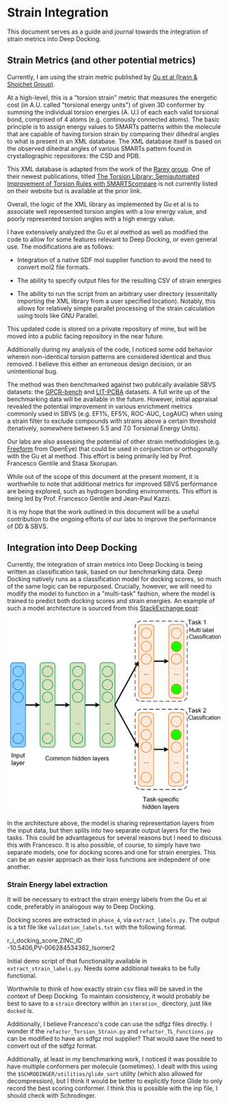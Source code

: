 # Strain Integration 

This document serves as a guide and journal towards the integration of strain metrics into Deep Docking. 

## Strain Metrics (and other potential metrics)

Currently, I am using the strain metric published by [Gu et al (Irwin & Shoichet Group)](https://pubs.acs.org/doi/10.1021/acs.jcim.1c00368). 

At a high-level, this is a "torsion strain" metric that measures the energetic cost (in A.U. called "torsional energy units") of given 3D conformer by summing the individual torsion energies (A. U.) of each each valid torsional bond, comprised of 4 atoms (e.g. continously connected atoms). The basic principle is to assign energy values to SMARTs patterns within the molecule that are capable of having torsion strain by comparing their dihedral angles to what is present in an XML database. The XML database itself is based on the observed dihedral angles of various SMARTs pattern found in crystallographic repositores: the CSD and PDB.

This XML database is adapted from the work of the [Rarey group](https://www.zbh.uni-hamburg.de/en/forschung/amd/datasets/torsion-library.html). One of their newest publications, titled [The Torsion Library: Semiautomated Improvement of Torsion Rules with SMARTScompare](https://pubs.acs.org/doi/full/10.1021/acs.jcim.2c00043) is not currently listed on their website but is available at the prior link.

Overall, the logic of the XML library as implemented by Gu et al is to associate well represented torsion angles with a low energy value, and poorly represented torsion angles with a high energy value. 

I have extensively analyzed the Gu et al method as well as modified the code to allow for some features relevant to Deep Docking, or even general use. The modifications are as follows:

* Integration of a native SDF mol supplier function to avoid the need to convert mol2 file formats. 

* The ability to specify output files for the resulting CSV of strain energies

* The ability to run the script from an arbitrary user directory (essenitally importing the XML library from a user specified location). Notably, this allows for relatively simple parallel processing of the strain calculation using tools like GNU Parallel. 

This updated code is stored on a private repository of mine, but will be moved into a public facing repository in the near future. 

Additionally during my analysis of the code, I noticed some odd behavior wherein non-identical torsion patterns are considered identical and thus removed. I believe this either an erroneous design decision, or an unintentional bug. 

The method was then benchmarked against two publically available SBVS datasets: the [GPCR-bench](https://pubs.acs.org/doi/full/10.1021/acs.jcim.5b00660) and [LIT-PCBA](https://pubs.acs.org/doi/10.1021/acs.jcim.0c00155) datasets. A full write up of the benchmarking data will be available in the future. However, initial appraisal revealed the potential improvement in various enrichment metrics commonly used in SBVS (e.g. EF1%, EF5%, ROC-AUC, LogAUC) when using a strain filter to exclude compounds with strains above a certain threshold (tenatively, somewhere between 5.5 and 7.0 Torsional Energy Units). 

Our labs are also assessing the potential of other strain methodologies (e.g. [Freeform](https://docs.eyesopen.com/applications/szybki/theory/freeform_theory.html) from OpenEye) that could be used in conjunction or orthogonally with the Gu et al method. This effort is being primarily led by Prof. Francesco Gentile and Stasa Skorupan. 

While out of the scope of this document at the present moment, it is worthwhile to note that additional metrics for improved SBVS performance are being explored, such as hydrogen bonding environments. This effort is being led by Prof. Francesco Gentile and Jean-Paul Kazzi. 

It is my hope that the work outlined in this document will be a useful contribution to the ongoing efforts of our labs to improve the performance of DD & SBVS. 

## Integration into Deep Docking

Currently, the integration of strain metrics into Deep Docking is being written as classification task, based on our benchmarking data. Deep Docking natively runs as a classification model for docking scores, so much of the same logic can be repurposed. Crucially, however, we will need to modify the model to function in a "multi-task" fashion, where the model is trained to predict both docking scores and strain energies. An example of such a model architecture is sourced from this [StackExchange post](https://ai.stackexchange.com/questions/34785/what-is-the-difference-between-multi-label-and-multi-task-classification):

![Multi-Task Model Architecture](.StrainIntegrationImages/Multitask_classification_stackexchange.png)

In the architecture above, the model is sharing representation layers from the input data, but then splits into two separate output layers for the two tasks. This could be advantageous for several reasons but I need to discuss this with Francesco. It is also possible, of course, to simply have two separate models, one for docking scores and one for strain energies. This can be an easier approach as their loss functions are indepndent of one another. 

### Strain Energy label extraction 

It will be necessary to extract the strain energy labels from the Gu et al code, preferably in analogous way to Deep Docking. 

Docking scores are extracted in `phase_4`, via `extract_labels.py`. The output is a txt file like `validation_labels.txt` with the following format. 

r_i_docking_score,ZINC_ID  
-10.5406,PV-006284534362_Isomer2

Initial demo script of that functionality available in `extract_strain_labels.py`. Needs some additional tweaks to be fully functional. 

Worthwhile to think of how exactly strain csv files will be saved in the context of Deep Docking. To maintain consistency, it would probably be best to save to a `strain` directory within an `iteration_` directory, just like `docked` is. 

Additionally, I believe Francesco's code can use the sdfgz files directly. I wonder if the `refactor_Torsion_Strain.py` and `refactor_TL_Functions.py` can be modified to have an sdfgz mol supplier? That would save the need to convert out of the sdfgz format. 

Additionally, at least in my benchmarking work, I noticed it was possible to have multiple conformers per molecule (sometimes). I dealt with this using the `$SCHRODINGER/utilities/glide_sort` utility (which also allowed for decompression), but I think it would be better to explicitly force Glide to only record the best scoring conformer. I think this is possible with the inp file, I should check with Schrodinger. 